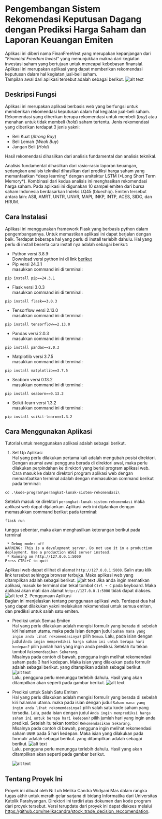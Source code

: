 # Pengembangan Sistem Rekomendasi Keputusan Dagang dengan Prediksi Harga Saham dan Laporan Keuangan Emiten
Aplikasi ini diberi nama FinanFreeVest yang merupakan kepanjangan dari "*Financial Freedom Invest*" yang menunjukkan makna dari kegiatan investasi saham yang bertujuan untuk mencapai kebebasan finansial. Aplikasi ini merupakan aplikasi yang dapat memberikan rekomendasi keputusan dalam hal kegiatan jual-beli saham. <br>
Tampilan awal dari aplikasi tersebut adalah sebagai berikut.
![alt text](https://raw.githubusercontent.com/melikacandra/stock_trade_decision_reccomendation/refs/heads/main/gambar/halaman-utama.png)



## Deskripsi Fungsi

Aplikasi ini merupakan aplikasi berbasis web yang berfungsi untuk memberikan rekomendasi keputusan dalam hal kegiatan jual-beli saham. Rekomendasi yang diberikan berupa rekomendasi untuk membeli (*buy*) atau menahan untuk tidak membeli (*hold*) saham tertentu. Jenis rekomendasi yang diberikan terdapat 3 jenis yakni:
* Beli Kuat (*Strong Buy*)
* Beli Lemah (*Weak Buy*)
* Jangan Beli (*Hold*) <br>
<p> Hasil rekomendasi dihasilkan dari analisis fundamental dan analisis teknikal. </p> Analisis fundamental dihasilkan dari rasio-rasio laporan keuangan, sedangkan analisis teknikal dihasilkan dari prediksi harga saham yang memanfaatkan *deep learning* dengan arsitektur LSTM (*Long Short Term Memory*). Kombinasi dari kedua analisis ini menghasikan rekomendasi harga saham. Pada aplikasi ini digunakan 10 sampel emiten dari bursa saham Indonesia berdasarkan Indeks LQ45 (bluechip). Emiten tersebut antara lain: ASII, AMRT, UNTR, UNVR, MAPI, INKP, INTP, ACES, SIDO, dan HRUM. 

## Cara Instalasi
Aplikasi ini menggunakan framework Flask yang berbasis python dalam pengembangannya. Untuk memastikan aplikasi ini dapat berjalan dengan baik. Terdapat beberapa hal yang perlu di install terlebih dahulu. Hal yang perlu di install beserta cara install nya adalah sebagai berikut:
* Python versi 3.8.9 <br>
Download versi python ini di link [berikut](https://www.python.org/downloads/release/python-389/)
* Pip versi 24.3.1 <br>
masukkan command ini di terminal:
```
pip install pip==24.3.1
```
* Flask versi 3.0.3 <br>
masukkan command ini di terminal:
```
pip install flask==3.0.3
```
* Tensorflow versi 2.13.0 <br>
masukkan command ini di terminal:
```
pip install tensorflow==2.13.0
```
* Pandas versi 2.0.3 <br>
masukkan command ini di terminal:
```
pip install pandas==2.0.3
```
* Matplotlib versi 3.7.5 <br>
masukkan command ini di terminal:
```
pip install matplotlib==3.7.5
```
* Seaborn versi 0.13.2 <br>
masukkan command ini di terminal:
```
pip install seaborn==0.13.2
```
* Scikit-learn versi 1.3.2 <br>
masukkan command ini di terminal:
```
pip install scikit-learn==1.3.2
```
## Cara Menggunakan Aplikasi
Tutorial untuk menggunakan aplikasi adalah sebagai berikut.
1. Set Up Aplikasi <br>
Hal yang perlu dilakukan pertama kali adalah mengubah posisi direktori. Dengan asumsi awal pengguna berada di direktori awal, maka perlu dilakukan perpindahan ke direktori yang berisi program aplikasi web. Cara masuk ke dalam direktori program aplikasi web dengan memanfaatkan terminal adalah dengan memasukkan command berikut pada terminal:
```
cd .\kode-program\perangkat-lunak-sistem-rekomendasi\
```
Setelah masuk ke direktori `perangkat-lunak-sistem-rekomendasi` maka aplikasi web dapat dijalankan. Aplikasi web ini dijalankan dengan memasukkan command berikut pada terminal:
```
flask run
```
tunggu sebentar, maka akan menghasilkan keterangan berikut pada terminal
```
 * Debug mode: off
WARNING: This is a development server. Do not use it in a production deployment. Use a production WSGI server instead.
 * Running on http://127.0.0.1:5000
Press CTRL+C to quit
```
Aplikasi web dapat dilihat di alamat `http://127.0.0.1:5000`. Salin atau klik link tersebut sehingga browser terbuka. Maka aplikasi web yang ditampilkan adalah sebagai berikut.
![alt text](https://raw.githubusercontent.com/melikacandra/stock_trade_decision_reccomendation/refs/heads/main/gambar/halaman-utama.png)
Jika anda ingin mematikan aplikasi, masuk ke terminal dan tekal tombol `Ctrl + C` pada keyboard. Maka aplikasi akan mati dan alamat `http://127.0.0.1:5000` tidak dapat diakses.
![alt text](https://raw.githubusercontent.com/melikacandra/stock_trade_decision_reccomendation/refs/heads/main/gambar/halaman-tak-dapat-akses.png)
2. Penggunaan Aplikasi <br>
Bagian ini menjelaskan tentang penggunaan aplikasi web. Terdapat dua hal yang dapat dilakukan yakni melakukan rekomendasi untuk semua emiten, dan prediksi untuk salah satu emiten.
* Prediksi untuk Semua Emiten <br>
Hal yang perlu dilakukan adalah mengisi formulir yang berada di sebelah kiri halaman utama. maka pada isian dengan judul `Saham mana yang ingin anda lihat rekomendasinya?` pilih `Semua`. Lalu, pada isian dengan judul `Ànda ingin memprediksi harga saham ini untuk berapa hari kedepan?` pilih jumlah hari yang ingin anda prediksi. Setelah itu tekan tombol `Rekomendasikan Sekarang`. <br>
 Misalnya pada contoh di bawah, pengguna ingin melihat rekomendasi saham pada 3 hari kedepan. Maka isian yang dilakukan pada formulir adalah sebagai berikut.
yang ditampilkan adalah sebagai berikut.
![alt text](https://raw.githubusercontent.com/melikacandra/stock_trade_decision_reccomendation/refs/heads/main/gambar/prediksi-semua.png)
<br> Lalu, pengguna perlu menunggu terlebih dahulu. Hasil yang akan ditampilkan akan seperti pada gambar berikut.
![alt text](https://raw.githubusercontent.com/melikacandra/stock_trade_decision_reccomendation/refs/heads/main/gambar/hasil-prediksi-semua.png)

* Prediksi untuk Salah Satu Emiten <br>
Hal yang perlu dilakukan adalah mengisi formulir yang berada di sebelah kiri halaman utama. maka pada isian dengan judul `Saham mana yang ingin anda lihat rekomendasinya?` pilih salah satu kode saham yang tersedia. Lalu, pada isian dengan judul `Ànda ingin memprediksi harga saham ini untuk berapa hari kedepan?` pilih jumlah hari yang ingin anda prediksi. Setelah itu tekan tombol `Rekomendasikan Sekarang`. <br>
Misalnya pada contoh di bawah, pengguna ingin melihat rekomendasi saham `UNVR` pada 5 hari kedepan. Maka isian yang dilakukan pada formulir adalah sebagai berikut.
yang ditampilkan adalah sebagai berikut.
![alt text](https://raw.githubusercontent.com/melikacandra/stock_trade_decision_reccomendation/refs/heads/main/gambar/prediksi-salah-satu.png)
<br> Lalu, pengguna perlu menunggu terlebih dahulu. Hasil yang akan ditampilkan akan seperti pada gambar berikut.</p>
![alt text](https://raw.githubusercontent.com/melikacandra/stock_trade_decision_reccomendation/refs/heads/main/gambar/hasil-prediksi-salah-satu.png)


## Tentang Proyek Ini
Proyek ini dibuat oleh Ni Luh Melika Candra Widyani Mas dalam rangka tugas akhir untuk meraih gelar sarjana di bidang Informatika dari Universitas Katolik Parahyangan. Direktori ini terdiri atas dokumen dan kode program dari proyek tersebut. Versi terupdate dari proyek ini dapat diakses melalui https://github.com/melikacandra/stock_trade_decision_reccomendation. 